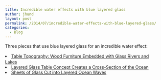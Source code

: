 ```yaml
---
title: Incredible water effects with blue layered glass
author: jhund
layout: post
permalink: /2014/07/incredible-water-effects-with-blue-layered-glass/
categories:
  - Blog
---
```

<p class="iii-article-excerpt">
  Three pieces that use blue layered glass for an incredible water effect:
</p>

<li class="iii-article-excerpt">
  <a style="line-height: 1.5em;" href="http://bit.ly/1Ae60Hw">Table Topography: Wood Furniture Embedded with Glass Rivers and Lakes</a>
</li>
<li class="iii-article-excerpt">
  <a href="http://www.thisiscolossal.com/2014/07/layered-glass-table-concept-duffy-london/">Layered Glass Table Concept Creates a Cross-Section of the Ocean</a>
</li>
<li class="iii-article-excerpt">
  <a href="http://www.thisiscolossal.com/2014/06/sheets-of-glass-cut-into-layered-ocean-waves-by-ben-young/">Sheets of Glass Cut into Layered Ocean Waves</a>
</li>
